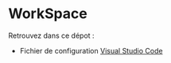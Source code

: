 # WorkSpace

Retrouvez dans ce dépot :

+ Fichier de configuration [Visual Studio Code](https://code.visualstudio.com)
